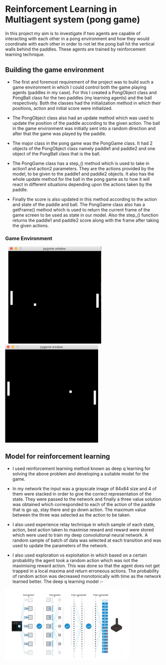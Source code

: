 # Reinforcement Learning in Multiagent system (pong game)

In this project my aim is to investigate if two agents are capable of interacting with each other in a pong environment and how they would coordinate with each other in order to not let the pong ball hit the vertical walls behind the paddles. These agents are trained by reinforcement learning technique.



## Building the game environment 

- The first and foremost requirement of the project was to build such a game environment in which I could control both the game playing agents (paddles in my case). For this I created a PongObject class and PongBall class for the two paddles (my learning agents) and the ball respectively. Both the classes had the initialization method in which their positions, action and initial score were initialized. 

- The PongObject class also had an update method which was used to update the position of the paddle according to the given action. The ball in the game environment was initially sent into a random direction and after that the game was played by the paddle.

- The major class in the pong game was the PongGame class. It had 2 objects of the PongObject class namely paddle1 and paddle2 and one object of the PongBall class that is the ball.

- The PongGame class has a step_() method which is used to take in action1 and action2 parameters. They are the actions provided by the model, to be given to the paddle1 and paddle2 objects. It also has the whole update method for the ball in the pong game as to how it will react in different situations depending upon the actions taken by the paddle.

- Finally the score is also updated in this method according to the action and state of the paddle and ball. The PongGame class also has a getFrame() method  which is used to return the current frame of the game screen to be used as state in our model. Also the step_() function returns the paddle1 and paddle2 score along with the frame after taking the given actions. 

###  Game Environment
<img src="https://github.com/deepanshu96/Reinforcement_Learning_Multiagent_system-pong-game-/blob/master/Screen%20Shot%202018-12-09%20at%208.12.27%20PM.png" width="300" hspace = 10> <img src="https://github.com/deepanshu96/Reinforcement_Learning_Multiagent_system-pong-game-/blob/master/Screen%20Shot%202018-12-09%20at%208.12.35%20PM.png" width="300">

## Model for reinforcement learning

- I used reinforcement learning method known as deep q learning for solving the above problem and developing a suitable model for the game. 

- In my network the input was a grayscale image of 84x84 size and 4 of them were stacked in order to give the correct representation of the state. They were passed to the network and finally a three value solution was obtained which corresponded to each of the action of the paddle that is go up, stay there and go down action. The maximum value between the 
three was selected as the action to be taken. 

- I also used experience relay technique in which sample of each state, action, best action taken to maximise reward and reward were stored which were used to train my deep convolutional neural network. A random sample of batch of data was selected at each transition and was used to update the parameters of the network. 

- I also used exploration vs exploitation in which based on a certain probability the agent took a random action which was not the maximising reward action. This was done so that the agent does not get trapped in a local maxima and return erroneous actions. The probability of random action was decreased monotonically with time as the network learned better. The deep q learning model :-
<img src="https://github.com/deepanshu96/Reinforcement_Learning_Multiagent_system-pong-game-/blob/master/Picture5.png" width="400" > 
